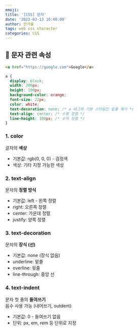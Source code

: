 ```yaml
---
emoji:
title: '[CSS] 문자'
date: '2022-03-13 16:40:00'
author: 안가을
tags: web css character
categories: CSS
---
```


## 💙 문자 관련 속성

```html
<a href="https://google.com">Google</a>
```

```css
a {
  display: block;
  width: 200px;
  height: 100px;
  background-color: orange;
  font-size: 22px;
  color: white;
  text-decoration: none; /* a 태그의 기본 스타일인 밑줄 제거 */
  text-align: center; /* 수평 정렬 */
  line-height: 100px; /* 수직 정렬 */
}
```

### 1. color

글자의 **색상**

- 기본값: rgb(0, 0, 0) - 검정색
- 색상: 기타 지정 가능한 색상

### 2. text-align

문자의 **정렬 방식**

- 기본값: left - 왼쪽 정렬
- right: 오른쪽 정렬
- center: 가운데 정렬
- justify: 양쪽 정렬

### 3. text-decoration

문자의 **장식 (선)**

- 기본값: none (장식 없음)
- underline: 밑줄
- overline: 윗줄
- line-through: 중앙 선

### 4. text-indent

문자 첫 줄의 **들여쓰기**<br />
음수 사용 가능 (내어쓰기, outdent)

- 기본값: 0 - 들여쓰기 없음
- 단위: px, em, rem 등 단위로 지정

```toc

```
